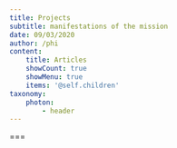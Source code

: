 ```yaml
---
title: Projects
subtitle: manifestations of the mission
date: 09/03/2020
author: /phi
content:
    title: Articles
    showCount: true
    showMenu: true
    items: '@self.children'
taxonomy:
    photon: 
        - header
---
```




===


